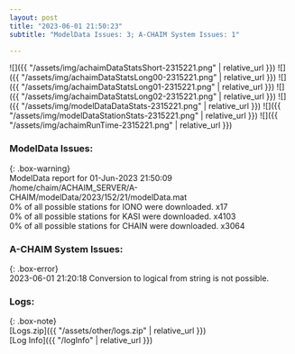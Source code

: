 ```yaml
---
layout: post
title: "2023-06-01 21:50:23"
subtitle: "ModelData Issues: 3; A-CHAIM System Issues: 1"

---
```


![]({{ "/assets/img/achaimDataStatsShort-2315221.png" | relative_url }})
![]({{ "/assets/img/achaimDataStatsLong00-2315221.png" | relative_url }})
![]({{ "/assets/img/achaimDataStatsLong01-2315221.png" | relative_url }})
![]({{ "/assets/img/achaimDataStatsLong02-2315221.png" | relative_url }})
![]({{ "/assets/img/modelDataDataStats-2315221.png" | relative_url }})
![]({{ "/assets/img/modelDataStationStats-2315221.png" | relative_url }})
![]({{ "/assets/img/achaimRunTime-2315221.png" | relative_url }})


### ModelData Issues:  
  
{: .box-warning}  
 ModelData report for 01-Jun-2023 21:50:09   
 /home/chaim/ACHAIM_SERVER/A-CHAIM/modelData/2023/152/21/modelData.mat   
 0% of all possible stations for IONO were downloaded. x17   
 0% of all possible stations for KASI were downloaded. x4103   
 0% of all possible stations for CHAIN were downloaded. x3064   
  
### A-CHAIM System Issues:  
  
{: .box-error}  
2023-06-01 21:20:18 Conversion to logical from string is not possible.  

### Logs:  
  
{: .box-note}  
[Logs.zip]({{ "/assets/other/logs.zip" | relative_url }})  
[Log Info]({{ "/logInfo" | relative_url }})  
